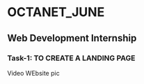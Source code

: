 # OCTANET_JUNE
## Web Development Internship

### Task-1: TO CREATE A LANDING PAGE
Video 
WEbsite pic

